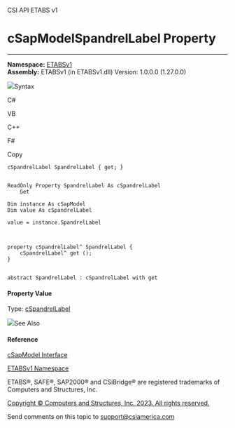 ﻿

CSI API ETABS v1

# cSapModelSpandrelLabel Property  
  
---  
  
**Namespace:** [ETABSv1](2780f1b8-2033-5289-2298-1cdb2a7508d9.htm)  
**Assembly:** ETABSv1 (in ETABSv1.dll) Version: 1.0.0.0 (1.27.0.0)

![](../icons/SectionExpanded.png)Syntax

C#

VB

C++

F#

Copy

    
    
    cSpandrelLabel SpandrelLabel { get; }
    
    
    ReadOnly Property SpandrelLabel As cSpandrelLabel
    	Get
    
    Dim instance As cSapModel
    Dim value As cSpandrelLabel
    
    value = instance.SpandrelLabel
    
    
    
    property cSpandrelLabel^ SpandrelLabel {
    	cSpandrelLabel^ get ();
    }
    
    
    abstract SpandrelLabel : cSpandrelLabel with get
    

#### Property Value

Type: [cSpandrelLabel](940f5cae-e95b-f2b3-6925-5449189f374f.htm)

![](../icons/SectionExpanded.png)See Also

#### Reference

[cSapModel Interface](fe0b0096-9fef-56a3-9d57-cdef76e0f611.htm)

[ETABSv1 Namespace](2780f1b8-2033-5289-2298-1cdb2a7508d9.htm)

ETABS®, SAFE®, SAP2000® and CSiBridge® are registered trademarks of Computers
and Structures, Inc.  

[Copyright © Computers and Structures, Inc. 2023. All rights
reserved.](http://www.csiamerica.com)

Send comments on this topic to
[support@csiamerica.com](mailto:support%40csiamerica.com?Subject=CSI%20API%20ETABS%20v1)

